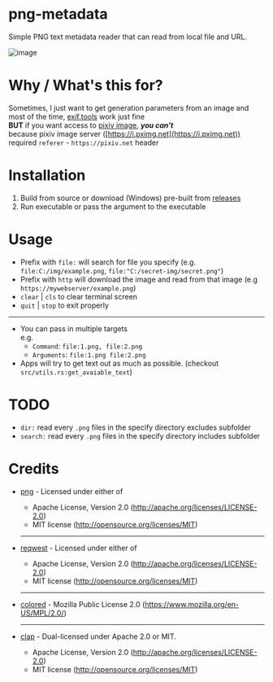 # png-metadata

Simple PNG text metadata reader that can read from local file and URL.

![image](https://user-images.githubusercontent.com/76484203/222798344-e02b7197-cdd0-4309-8230-0544ff73d74d.png)

# Why / What's this for?

Sometimes, I just want to get generation parameters from an image and most of the time, [exif.tools](https://exif.tools) work just fine  
**BUT** if you want access to [pixiv image](https://pixiv.net), ***you can't***  
because pixiv image server ([https://i.pximg.net](https://i.pximg.net)) required `referer` - `https://pixiv.net` header

# Installation

1. Build from source or download (Windows) pre-built from [releases](https://github.com/Meonako/png-metadata/releases)
2. Run executable or pass the argument to the executable

# Usage

- Prefix with `file:` will search for file you specify (e.g. `file:C:/img/example.png`, `file:"C:/secret-img/secret.png"`)
- Prefix with `http` will download the image and read from that image (e.g `https://mywebserver/example.png`)
- `clear` | `cls` to clear terminal screen
- `quit` | `stop` to exit properly

---

- You can pass in multiple targets  
  e.g.
    - `Command`: `file:1.png, file:2.png`
    - `Arguments`: `file:1.png file:2.png`
- Apps will try to get text out as much as possible. (checkout `src/utils.rs:get_avaiable_text`)

# TODO

- `dir:` read every `.png` files in the specify directory excludes subfolder
- `search:` read every `.png` files in the specify directory includes subfolder

# Credits
  - [png](https://github.com/image-rs/image-png) - Licensed under either of
    - Apache License, Version 2.0 (http://apache.org/licenses/LICENSE-2.0)
    - MIT license (http://opensource.org/licenses/MIT)
    ---
  - [reqwest](https://github.com/seanmonstar/reqwest) - Licensed under either of
    - Apache License, Version 2.0 (http://apache.org/licenses/LICENSE-2.0)
    - MIT license (http://opensource.org/licenses/MIT)
    ---
  - [colored](https://github.com/mackwic/colored) - Mozilla Public License 2.0 (https://www.mozilla.org/en-US/MPL/2.0/)
  
    ---
  - [clap](https://github.com/clap-rs/clap) - Dual-licensed under Apache 2.0 or MIT.
    - Apache License, Version 2.0 (http://apache.org/licenses/LICENSE-2.0)
    - MIT license (http://opensource.org/licenses/MIT)
